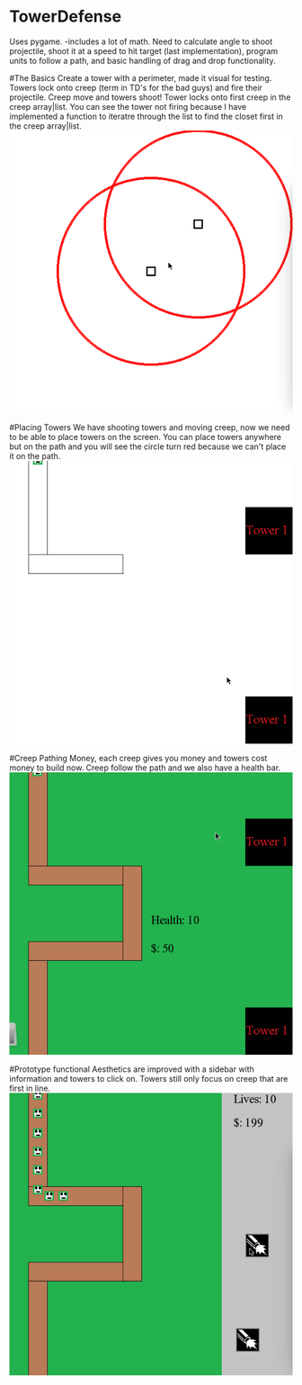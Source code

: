 # TowerDefense
Uses pygame.
-includes a lot of math. Need to calculate angle to shoot projectile, shoot it at a speed to hit target (last implementation), program units to follow a path, and basic handling of drag and drop functionality.

#The Basics
Create a tower with a perimeter, made it visual for testing. Towers lock onto creep (term in TD's for the bad guys) and fire their projectile. Creep move and towers shoot! Tower locks onto first creep in the creep array|list. You can see the tower not firing because I have implemented a function to iteratre through the list to find the closet first in the creep array|list. 
![The Basics](https://raw.githubusercontent.com/dadam88/TowerDefense/master/ProgressImages/progress_thebasics.gif)

#Placing Towers
We have shooting towers and moving creep, now we need to be able to place towers on the screen. You can place towers anywhere but on the path and you will see the circle turn red because we can't place it on the path.
![Placing Towers](https://raw.githubusercontent.com/dadam88/TowerDefense/master/ProgressImages/progress_placing_towers.gif)

#Creep Pathing
Money, each creep gives you money and towers cost money to build now. Creep follow the path and we also have a health bar.
![Creep Pathing](https://raw.githubusercontent.com/dadam88/TowerDefense/master/ProgressImages/progress_creep_moves.gif)

#Prototype functional
Aesthetics are improved with a sidebar with information and towers to click on. Towers still only focus on creep that are first in line. 
![Prototype functional](https://raw.githubusercontent.com/dadam88/TowerDefense/master/ProgressImages/progress_icons_sidebar.gif)

